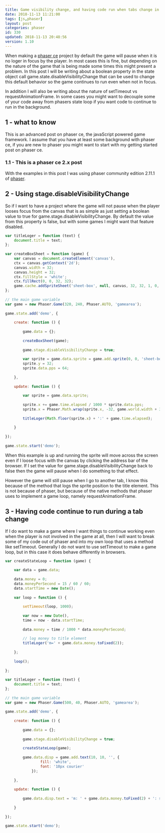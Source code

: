 ```yaml
---
title: Game visibility change, and having code run when tabs change in phaser ce
date: 2018-11-13 11:21:00
tags: [js,phaser]
layout: post
categories: phaser
id: 330
updated: 2018-11-13 20:48:56
version: 1.10
---
```


When making a [phaser ce](https://photonstorm.github.io/phaser-ce/index.html) project by default the game will pause when it is no loger in focus by the player. In most cases this is fine, but depending on the nature of the game that is being made some times this might present a problem. In this post I will be writing about a boolean property in the state object call game.state.disableVisibilityChange that can be used to change this default behavior so the game continues to run even when not in focus. 

In addition I will also be writing about the nature of setTimeout vs requestAnimationFrame. In some cases you might want to decouple some of your code away from phasers state loop if you want code to continue to run in the background.

<!-- more -->

## 1 - what to know

This is an advanced post on phaser ce, the javaScript powered game framework. I assume that you have at least some background with phaser ce, if you are new to phaser you might want to start with my getting started post on phaser ce.

### 1.1 - This is a phaser ce 2.x post

With the examples in this post I was using phaser community edition 2.11.1 of [phaser](https://phaser.io/).

## 2 - Using stage.disableVisibilityChange

So if I want to have a project where the game will not pause when the player looses focus from the canvas that is as simple as just setting a boolean value to true for game.stage.disableVisibilityChange. By default the value from this property is false, but with some games I might want that feature disabled.

```js
var titleLoger = function (text) {
    document.title = text;
};
 
var createBoxSheet = function (game) {
    var canvas = document.createElement('canvas'),
    ctx = canvas.getContext('2d');
    canvas.width = 32;
    canvas.height = 32;
    ctx.fillStyle = 'white';
    ctx.fillRect(0, 0, 32, 32);
    game.cache.addSpriteSheet('sheet-box', null, canvas, 32, 32, 1, 0, 0);
};
 
// the main game variable
var game = new Phaser.Game(320, 240, Phaser.AUTO, 'gamearea');
 
game.state.add('demo', {
 
    create: function () {
 
        game.data = {};
 
        createBoxSheet(game);
 
        game.stage.disableVisibilityChange = true;
 
        var sprite = game.data.sprite = game.add.sprite(0, 0, 'sheet-box');
        sprite.y = 32;
        sprite.data.pps = 64;
 
    },
 
    update: function () {
 
        var sprite = game.data.sprite;
 
        sprite.x += game.time.elapsed / 1000 * sprite.data.pps;
        sprite.x = Phaser.Math.wrap(sprite.x, -32, game.world.width + 32);
 
        titleLoger(Math.floor(sprite.x) + ':' + game.time.elapsed);
 
    }
 
});
 
game.state.start('demo');
```

When this example is up and running the sprite will move across the screen even if I loose focus with the canvas by clicking the address bar of the browser. If I set the value for game.stage.disableVisibilityChange  back to false then the game will pause when I do something to that effect. 

However the game will still pause when I go to another tab, I know this because of the method that logs the sprite position to the title element. This is not because of phaser, but because of the native methods that phaser uses to implement a game loop, namely requestAnimationFrame.

## 3 - Having code continue to run during a tab change

If I do want to make a game where I want things to continue working even when the player is not involved in the game at all, then I will want to break some of my code out of phaser and into my own loop that uses a method like setTimeout. Generally I do not want to use setTimeout to make a game loop, but in this case it does behave differently in browsers.

```js
var createStateLoop = function (game) {
 
    var data = game.data;
 
    data.money = 0;
    data.moneyPerSecond = 15 / 60 / 60;
    data.startTime = new Date();
 
    var loop = function () {
 
        setTimeout(loop, 1000);
 
        var now = new Date(),
        time = now - data.startTime;
 
        data.money = time / 1000 * data.moneyPerSecond;
 
        // log money to title element
        titleLoger('m=' + game.data.money.toFixed(2));
 
    };
 
    loop();
 
};
 
var titleLoger = function (text) {
    document.title = text;
};
 
// the main game variable
var game = new Phaser.Game(500, 40, Phaser.AUTO, 'gamearea');
 
game.state.add('demo', {
 
    create: function () {
 
        game.data = {};
 
        game.stage.disableVisibilityChange = true;
 
        createStateLoop(game);
 
        game.data.disp = game.add.text(10, 10, '', {
                fill: 'white',
                font: '10px courier'
            });
 
    },
 
    update: function () {
 
        game.data.disp.text = 'm: ' + game.data.money.toFixed(2) + ': st: ' + game.data.startTime;
 
    }
 
});
 
game.state.start('demo');
```